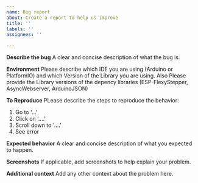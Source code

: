 ```yaml
---
name: Bug report
about: Create a report to help us improve
title: ''
labels: ''
assignees: ''

---
```


**Describe the bug**
A clear and concise description of what the bug is.

**Environment**
Please describe which IDE you are using (Arduino or PlatformIO) and which Version of the Library you are using. Also Please provide the Library versions of the depency libraries (ESP-FlexyStepper, AsyncWebserver, ArduinoJSON)

**To Reproduce**
PLease describe the steps to reproduce the behavior:
1. Go to '...'
2. Click on '....'
3. Scroll down to '....'
4. See error

**Expected behavior**
A clear and concise description of what you expected to happen.

**Screenshots**
If applicable, add screenshots to help explain your problem.

**Additional context**
Add any other context about the problem here.

